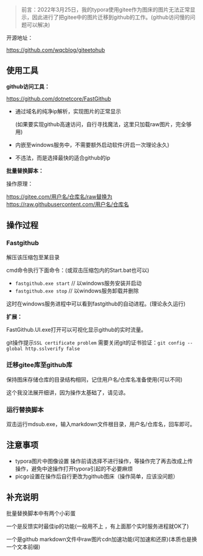 > 前言：2022年3月25日，我的typora使用gitee作为图床的图片无法正常显示，因此进行了把gitee中的图片迁移到github的工作。(github访问慢的问题可以解决)

开源地址：

https://github.com/wqcblog/giteetohub

## 使用工具

**github访问工具：**

https://github.com/dotnetcore/FastGithub

- 通过域名的纯净ip解析，实现图片的正常显示

  (如果要实现github高速访问，自行寻找魔法，这里只加载raw图片，完全够用)

- 内嵌至windows服务中，不需要额外启动软件(开启一次理论永久)
- 不违法，而是选择最快的适合github的ip

**批量替换脚本：**

操作原理：

https://gitee.com/用户名/仓库名/raw替换为https://raw.githubusercontent.com/用户名/仓库名

## 操作过程

### Fastgithub

解压该压缩包至某目录

cmd命令执行下面命令：(或双击压缩包内的Start.bat也可以)

- `fastgithub.exe start` // 以windows服务安装并启动
- `fastgithub.exe stop` // 以windows服务卸载并删除

这时在windows服务进程中可以看到fastgithub的自动进程。(理论永久运行)

**扩展：**

FastGithub.UI.exe打开可以可视化显示github的实时流量。

git操作提示`SSL certificate problem`
需要关闭git的证书验证：`git config --global http.sslverify false`

### 迁移gitee库至github库

保持图床存储仓库的目录结构相同，记住用户名/仓库名准备使用(可以不同)

这个我没法展开细讲，因为操作太基础了，请见谅。

### 运行替换脚本

双击运行mdsub.exe，输入markdown文件根目录，用户名/仓库名，回车即可。

## 注意事项

- typora图片中图像设置 操作前请选择不进行操作，等操作完了再去改成上传操作，避免中途操作打开typora引起的不必要麻烦
- picgo设置在操作后自行更改为github图床（操作简单，应该没问题）

## 补充说明

批量替换脚本中有两个小彩蛋

一个是反馈实时最佳ip的功能(一般用不上 ，有上面那个实时服务进程就OK了)

一个是github markdown文件中raw图片cdn加速功能(可加速和还原)(本质也是换一个文本前缀)